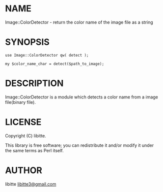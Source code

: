 # NAME

Image::ColorDetector - return the color name of the image file as a string

# SYNOPSIS

    use Image::ColorDetector qw( detect );

    my $color_name_char = detect($path_to_image);



# DESCRIPTION

Image::ColorDetector is a module which detects a color name from a image file(binary file).

# LICENSE

Copyright (C) libitte.

This library is free software; you can redistribute it and/or modify
it under the same terms as Perl itself.

# AUTHOR

libitte <libitte3@gmail.com>
